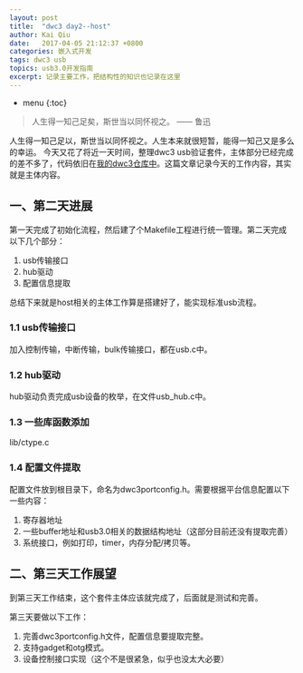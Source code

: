 ```yaml
---
layout: post
title:  "dwc3 day2--host"
author: Kai Qiu
date:   2017-04-05 21:12:37 +0800
categories: 嵌入式开发
tags: dwc3 usb
topics: usb3.0开发指南
excerpt: 记录主要工作，把结构性的知识也记录在这里
---
```


* menu
{:toc}

> 人生得一知己足矣，斯世当以同怀视之。 —— 鲁迅

人生得一知己足以，斯世当以同怀视之。人生本来就很短暂，能得一知己又是多么的幸运。
今天又花了将近一天时间，整理dwc3 usb验证套件，主体部分已经完成的差不多了，代码依旧在[我的dwc3仓库中](https://github.com/abcamus/dwc3-portable)。这篇文章记录今天的工作内容，其实就是主体内容。

## 一、第二天进展

第一天完成了初始化流程，然后建了个Makefile工程进行统一管理。第二天完成以下几个部分：

1. usb传输接口
2. hub驱动
3. 配置信息提取

总结下来就是host相关的主体工作算是搭建好了，能实现标准usb流程。

### 1.1 usb传输接口

加入控制传输，中断传输，bulk传输接口，都在usb.c中。

### 1.2 hub驱动

hub驱动负责完成usb设备的枚举，在文件usb_hub.c中。

### 1.3 一些库函数添加

lib/ctype.c

### 1.4 配置文件提取

配置文件放到根目录下，命名为dwc3portconfig.h。需要根据平台信息配置以下一些内容：

1. 寄存器地址
2. 一些buffer地址和usb3.0相关的数据结构地址（这部分目前还没有提取完善）
3. 系统接口，例如打印，timer，内存分配/拷贝等。

## 二、第三天工作展望

到第三天工作结束，这个套件主体应该就完成了，后面就是测试和完善。

第三天要做以下工作：

1. 完善dwc3portconfig.h文件，配置信息要提取完整。
2. 支持gadget和otg模式。
3. 设备控制接口实现（这个不是很紧急，似乎也没太大必要）

